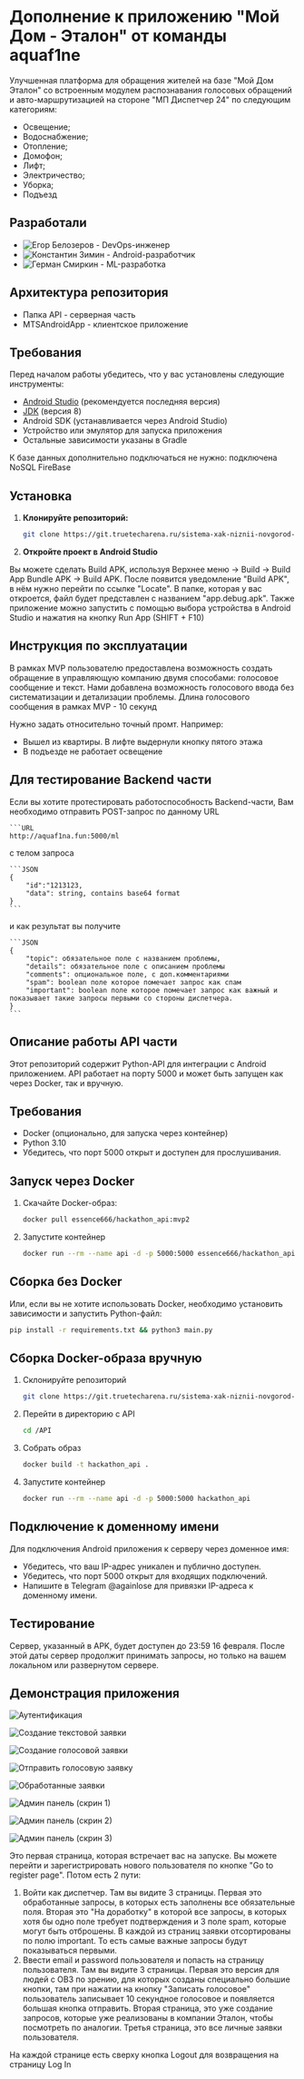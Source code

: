 # Дополнение к приложению "Мой Дом - Эталон" от команды aquaf1ne

Улучшенная платформа для обращения жителей на базе "Мой Дом Эталон" со встроенным модулем распознавания голосовых обращений и авто-маршрутизацией на стороне "МП Диспетчер 24" по следующим категориям:

- Освещение;
- Водоснабжение; 
- Отопление; 
- Домофон; 
- Лифт;
- Электричество;
- Уборка;
- Подъезд

## Разработали
- ![Егор Белозеров](https://github.com/essence-666) - DevOps-инженер
- ![Константин Зимин](https://github.com/plaffyyy) - Android-разработчик
- ![Герман Смиркин](https://github.com/smirkinhd) - ML-разработка

## Архитектура репозитория

- Папка API - серверная часть
- MTSAndroidApp - клиентское приложение

## Требования

Перед началом работы убедитесь, что у вас установлены следующие инструменты:

- [Android Studio](https://developer.android.com/studio) (рекомендуется последняя версия)
- [JDK](https://www.oracle.com/java/technologies/javase-downloads.html) (версия 8)
- Android SDK (устанавливается через Android Studio)
- Устройство или эмулятор для запуска приложения
- Остальные зависимости указаны в Gradle

К базе данных дополнительно подключаться не нужно: подключена NoSQL FireBase 

## Установка

1. **Клонируйте репозиторий:**

   ```bash
   git clone https://git.truetecharena.ru/sistema-xak-niznii-novgorod-13/truetecharena1739605164-team-12262/polnoe-opisanie-zadachi-138

2. **Откройте проект в Android Studio**

Вы можете сделать Build APK, используя Верхнее меню -> Build -> Build App Bundle APK -> Build APK. После появится уведомление "Build APK", в нём нужно перейти по ссылке "Locate". В папке, которая у вас откроется, файл будет представлен с названием "app.debug.apk". 
Также приложение можно запустить с помощью выбора устройства в Android Studio и нажатия на кнопку Run App (SHIFT + F10)
 

 ## Инструкция по эксплуатации
 В рамках MVP пользователю предоставлена возможность создать обращение в управляющую компанию двумя способами: голосовое сообщение и текст. Нами добавлена возможность голосового ввода без систематизации и детализации проблемы. Длина голосового сообщения в рамках MVP - 10 секунд

 Нужно задать относительно точный промт. Например:
 - Вышел из квартиры. В лифте выдернули кнопку пятого этажа
 - В подъезде не работает освещение


## Для тестирование Backend части
Если вы хотите протестировать работоспособность Backend-части, Вам необходимо отправить POST-запрос по данному URL 
    
    ```URL
    http://aquaf1na.fun:5000/ml

с телом запроса

    ```JSON
    {
        "id":"1213123,
        "data": string, contains base64 format
    }
    ```

и как результат вы получите

    ```JSON
    {
        "topic": обязательное поле с названием проблемы,
        "details": обязательное поле с описанием проблемы
        "comments": опциональное поле, с доп.комментариями
        "spam": boolean поле которое помечает запрос как спам
        "important": boolean поле которое помечает запрос как важный и показывает такие запросы первыми со стороны диспетчера.
    }
    ```


## Описание работы API части

Этот репозиторий содержит Python-API для интеграции с Android приложением. API работает на порту 5000 и может быть запущен как через Docker, так и вручную.

## Требования

- Docker (опционально, для запуска через контейнер)
- Python 3.10
- Убедитесь, что порт 5000 открыт и доступен для прослушивания.

## Запуск через Docker

1. Скачайте Docker-образ:
   ```bash
   docker pull essence666/hackathon_api:mvp2

2. Запустите контейнер
    ```bash
    docker run --rm --name api -d -p 5000:5000 essence666/hackathon_api:mvp2

## Сборка без Docker
Или, если вы не хотите использовать Docker, необходимо установить зависимости и запустить Python-файл:

```bash
pip install -r requirements.txt && python3 main.py
```

## Сборка Docker-образа вручную

1. Склонируйте репозиторий
    ```bash
    git clone https://git.truetecharena.ru/sistema-xak-niznii-novgorod-13/truetecharena1739605164-team-12262/polnoe-opisanie-zadachi-138

2. Перейти в директорию с API
    ```bash
    cd /API

3. Собрать образ
    ```bash
    docker build -t hackathon_api .

4.  Запустите контейнер
    ```bash
    docker run --rm --name api -d -p 5000:5000 hackathon_api


## Подключение к доменному имени

Для подключения Android приложения к серверу через доменное имя:

- Убедитесь, что ваш IP-адрес уникален и публично доступен.
- Убедитесь, что порт 5000 открыт для входящих подключений.
- Напишите в Telegram @againlose для привязки IP-адреса к доменному имени.
    

## Тестирование
Сервер, указанный в APK, будет доступен до 23:59 16 февраля. После этой даты сервер продолжит принимать запросы, но только на вашем локальном или развернутом сервере.

## Демонстрация приложения

![Аутентификация](https://drive.google.com/file/d/1BVc0R0R53vZ1igzBPoPdpN5Oiij2gZMC/view?usp=drive_link)

![Создание текстовой заявки](https://drive.google.com/file/d/1pXaAKlxjf6_VrJgUV2HwIfSSxI_9vykP/view?usp=drive_link)

![Создание голосовой заявки](https://drive.google.com/file/d/1MyFttRWYcYt7sUMJOcV-CXJj2gce_UUM/view?usp=drive_link)

![Отправить голосовую заявку](https://drive.google.com/file/d/1iCGVHsm4uGcmRAbFfpvRhRjuIMAFdS97/view?usp=drive_link)

![Обработанные заявки](https://drive.google.com/file/d/1OX5XfhoAH9PcJ9JKdyYM-dXujBBpEshr/view?usp=drive_link)

![Админ панель (скрин 1)](https://drive.google.com/file/d/18vpNKI_k1g-zsk6VuXBPmTJzOcgA7G7M/view?usp=drive_link)

![Админ панель (скрин 2)](https://drive.google.com/file/d/1uacxh3Q2Pp_-5D9CZxKikW8mEo_26vLP/view?usp=drive_link)

![Админ панель (скрин 3)](https://drive.google.com/file/d/1t_c6ikIHFkkSEi4tDYDWSQvBBirIxFyI/view?usp=drive_link)


Это первая страница, которая встречает вас на запуске. Вы можете перейти и зарегистрировать нового пользователя по кнопке "Go to register page". Потом есть 2 пути: 
1) Войти как диспетчер. Там вы видите 3 страницы. Первая это обработанные запросы, в которых есть заполнены все обязательные поля. Вторая это "На доработку" в которой все запросы, в которых хотя бы одно поле требует подтверждения и 3 поле spam, которые могут быть отброшены. В каждой из страниц заявки отсортированы по полю important. То есть самые важные запросы будут показываться первыми.
2) Ввести email и password пользователя и попасть на страницу пользователя. Там вы видите 3 страницы. Первая это версия для людей с ОВЗ по зрению, для которых созданы специально большие кнопки, там при нажатии на кнопку "Записать голосовое" пользователь записывает 10 секундное голосовое и появляется большая кнопка отправить. Вторая страница, это уже создание запросов, которые уже реализованы в компании Эталон, чтобы посмотреть по аналогии. Третья страница, это все личные заявки пользователя.

На каждой странице есть сверху кнопка Logout для возвращения на страницу Log In
